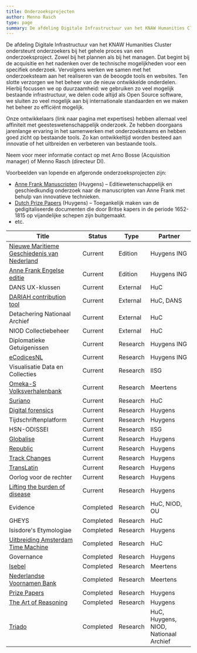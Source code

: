 ```yaml
---
title: Onderzoeksprojecten
author: Menno Rasch
type: page
summary: De afdeling Digitale Infrastructuur van het KNAW Humanities Cluster ondersteunt onderzoekers bij het gehele proces van een onderzoeksproject. 
---
```

De afdeling Digitale Infrastructuur van het KNAW Humanities Cluster ondersteunt onderzoekers bij het gehele proces van een onderzoeksproject. Zowel bij het plannen als bij het managen. Dat begint bij de acquisitie en het nadenken over de technische mogelijkheden voor een specifiek onderzoek. Vervolgens werken we samen met het onderzoeksteam aan het realiseren van de beoogde tools en websites. Ten slotte verzorgen we het beheer van de nieuw ontwikkelde onderdelen. Hierbij focussen we op duurzaamheid: we gebruiken zo veel mogelijk bestaande infrastructuur, we delen code altijd als Open Source software, we sluiten zo veel mogelijk aan bij internationale standaarden en we maken het beheer zo efficiënt mogelijk.

Onze ontwikkelaars (link naar pagina met expertises) hebben allemaal veel affiniteit met geesteswetenschappelijk onderzoek. Ze hebben doorgaans jarenlange ervaring in het samenwerken met onderzoeksteams en hebben goed zicht op bestaande tools. Zo kan ontwikkeltijd worden besteed aan innovatie of het uitbreiden en verbeteren van bestaande tools.

Neem voor meer informatie contact op met Arno Bosse (Acquisition manager) of Menno Rasch (directeur DI).

Voorbeelden van lopende en afgeronde onderzoeksprojecten zijn:

- [Anne Frank Manuscripten](https://www.huygens.knaw.nl/projecten/onderzoek-manuscripten-anne-frank/)  (Huygens) – Editiewetenschappelijk en geschiedkundig onderzoek naar de manuscripten van Anne Frank met behulp van innovatieve technieken.
- [Dutch Prize Papers](https://prizepapers.huygens.knaw.nl/) (Huygens) – Toegankelijk maken van de gedigitaliseerde documenten die door Britse kapers in de periode 1652-1815 op vijandelijke schepen zijn buitgemaakt.
- etc.


| **Title**                                                                                                                           | **Status** | **Type** | **Partner**                               |
|-------------------------------------------------------------------------------------------------------------------------------------|------------|----------|-------------------------------------------|
| [Nieuwe Maritieme Geschiedenis van Nederland](https://beta.nmgn.huygens.knaw.nl)                                                    | Current    | Edition  | Huygens ING                               |
| [Anne Frank Engelse editie](https://www.huygens.knaw.nl/projecten/onderzoek-manuscripten-anne-frank/)                               | Current    | Edition  | Huygens ING                               |
| DANS UX-klussen                                                                                                                     | Current    | External | HuC                                       |
| [DARIAH contribution tool](https://www.dariah.eu)                                                                                   | Current    | External | HuC, DANS                                 |
| Detachering Nationaal Archief                                                                                                       | Current    | External | HuC                                       |
| NIOD Collectiebeheer                                                                                                                | Current    | External | HuC                                       |
| Diplomatieke Getuigenissen                                                                                                          | Current    | Research | Huygens ING                               |
| [eCodicesNL](https://www.huygens.knaw.nl/projecten/ecodicesnl/)                                                                     | Current    | Research | Huygens ING                               |
| Visualisatie Data en Collecties                                                                                                     | Current    | Research | IISG                                      |
| [Omeka-S Volksverhalenbank](http://www.verhalenbank.nl)                                                                             | Current    | Research | Meertens                                  |
| [Suriano](https://www.huygens.knaw.nl/projecten/briefwisseling-van-christofforo-suriano/)                                           | Current    | Research | HuC                                       |
| [Digital forensics](https://en.huygens.knaw.nl/projecten/digital-forensics-for-historical-documents/)                               | Current    | Research | Huygens                               |
| Tijdschriftenplatform                                                                                                               | Current    | Research | Huygens                               |
| HSN-ODISSEI                                                                                                                         | Current    | Research | IISG                                      |
| [Globalise](https://globalise.huygens.knaw.nl)                                                                                      | Current    | Research | Huygens                               |
| [Republic](ttps://en.huygens.knaw.nl/projecten/resoluties-staten-generaal-1576-1796-de-oerbronnen-van-de-parlementaire-democratie/) | Current    | Research | Huygens                               |
| [Track Changes](ttps://en.huygens.knaw.nl/projecten/track-changes/)                                                                 | Current    | Research | Huygens                               |
| [TransLatin](https://translatin.nl)                                                                                                 | Current    | Research | Huygens                               |
| Oorlog voor de rechter                                                                                                              | Current    | Research | Huygens                               |
| [Lifting the burden of disease](https://www.nwo.nl/projecten/40618hw011-0)                                                          | Current    | Research | Huygens                               |
| Evidence                                                                                                                            | Completed  | Research | HuC, NIOD, OU                             |
| GHEYS                                                                                                                               | Completed  | Research | HuC                                       |
| Isisdore's Etymologiae                                                                                                              | Completed  | Research | Huygens                               |
| [Uitbreiding Amsterdam Time Machine](https://www.amsterdamtimemachine.nl)                                                           | Completed  | Research | HuC                                       |
| Governance                                                                                                                          | Completed  | Research | Huygens                               |
| [Isebel](https://isebel.eu )                                                                                                        | Completed  | Research | Meertens                                  |
| [Nederlandse Voornamen Bank](https://www.meertens.knaw.nl/nvb/)                                                                     | Completed  | Research | Meertens                                  |
| [Prize Papers](https://www.prizepapers.de)                                                                                          | Completed  | Research | Huygens                               |
| [The Art of Reasoning](https://art-of-reasoning.huygens.knaw.nl)                                                                    | Completed  | Research | Huygens                               |
| [Triado](https://www.oorlogsbronnen.nl )                                                                                            | Completed  | Research | HuC, Huygens, NIOD, Nationaal Archief |
